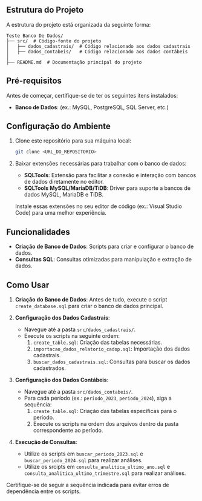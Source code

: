 ## Estrutura do Projeto

A estrutura do projeto está organizada da seguinte forma:

```
Teste Banco De Dados/
├── src/  # Código-fonte do projeto
│   ├── dados_cadastrais/  # Código relacionado aos dados cadastrais
│   ├── dados_contabeis/   # Código relacionado aos dados contábeis
│
├── README.md  # Documentação principal do projeto
```

## Pré-requisitos

Antes de começar, certifique-se de ter os seguintes itens instalados:

- **Banco de Dados**: (ex.: MySQL, PostgreSQL, SQL Server, etc.)

## Configuração do Ambiente

1. Clone este repositório para sua máquina local:
   ```bash
   git clone <URL_DO_REPOSITORIO>
   ```
2. Baixar extensões necessárias para trabalhar com o banco de dados:

    - **SQLTools**: Extensão para facilitar a conexão e interação com bancos de dados diretamente no editor.
    - **SQLTools MySQL/MariaDB/TiDB**: Driver para suporte a bancos de dados MySQL, MariaDB e TiDB.

    Instale essas extensões no seu editor de código (ex.: Visual Studio Code) para uma melhor experiência.

## Funcionalidades

- **Criação de Banco de Dados**: Scripts para criar e configurar o banco de dados.
- **Consultas SQL**: Consultas otimizadas para manipulação e extração de dados.

## Como Usar

1. **Criação do Banco de Dados**:
    Antes de tudo, execute o script `create_database.sql` para criar o banco de dados principal.

2. **Configuração dos Dados Cadastrais**:
    - Navegue até a pasta `src/dados_cadastrais/`.
    - Execute os scripts na seguinte ordem:
      1. `create_table.sql`: Criação das tabelas necessárias.
      2. `importacao_dados_relatorio_cadop.sql`: Importação dos dados cadastrais.
      3. `buscar_dados_cadastrais.sql`: Consultas para buscar os dados cadastrados.

3. **Configuração dos Dados Contábeis**:
    - Navegue até a pasta `src/dados_contabeis/`.
    - Para cada período (ex.: `periodo_2023`, `periodo_2024`), siga a sequência:
      1. `create_table.sql`: Criação das tabelas específicas para o período.
      2. Execute os scripts na ordem dos arquivos dentro da pasta correspondente ao período.

4. **Execução de Consultas**:
    - Utilize os scripts em `buscar_periodo_2023.sql` e `buscar_periodo_2024.sql` para realizar análises.
    - Utilize os srcipts em `consulta_analitica_ultimo_ano.sql` e `consulta_analitica_ultimo_trimestre.sql` para realizar análises.

Certifique-se de seguir a sequência indicada para evitar erros de dependência entre os scripts.
